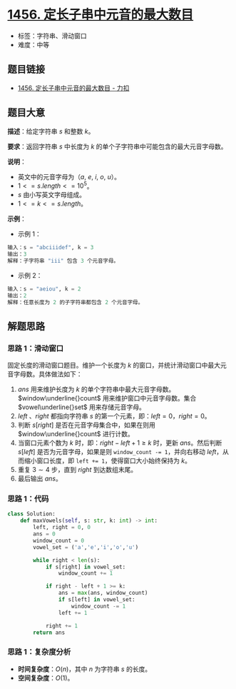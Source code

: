 # [1456. 定长子串中元音的最大数目](https://leetcode.cn/problems/maximum-number-of-vowels-in-a-substring-of-given-length/)

- 标签：字符串、滑动窗口
- 难度：中等

## 题目链接

- [1456. 定长子串中元音的最大数目 - 力扣](https://leetcode.cn/problems/maximum-number-of-vowels-in-a-substring-of-given-length/)

## 题目大意

**描述**：给定字符串 $s$ 和整数 $k$。

**要求**：返回字符串 $s$ 中长度为 $k$ 的单个子字符串中可能包含的最大元音字母数。

**说明**：

- 英文中的元音字母为（$a$, $e$, $i$, $o$, $u$）。
- $1 <= s.length <= 10^5$。
- $s$ 由小写英文字母组成。
- $1 <= k <= s.length$。

**示例**：

- 示例 1：

```python
输入：s = "abciiidef", k = 3
输出：3
解释：子字符串 "iii" 包含 3 个元音字母。
```

- 示例 2：

```python
输入：s = "aeiou", k = 2
输出：2
解释：任意长度为 2 的子字符串都包含 2 个元音字母。
```

## 解题思路

### 思路 1：滑动窗口

固定长度的滑动窗口题目。维护一个长度为 $k$ 的窗口，并统计滑动窗口中最大元音字母数。具体做法如下：

1. $ans$ 用来维护长度为 $k$ 的单个字符串中最大元音字母数。$window\underline{}count$ 用来维护窗口中元音字母数。集合 $vowel\underline{}set$ 用来存储元音字母。
2. $left$ 、$right$ 都指向字符串 $s$ 的第一个元素，即：$left = 0$，$right = 0$。
3. 判断 $s[right]$ 是否在元音字母集合中，如果在则用 $window\underline{}count$ 进行计数。
4. 当窗口元素个数为 $k$ 时，即：$right - left + 1 \ge k$ 时，更新 $ans$。然后判断 $s[left]$ 是否为元音字母，如果是则 `window_count -= 1`，并向右移动 $left$，从而缩小窗口长度，即 `left += 1`，使得窗口大小始终保持为 $k$。
5. 重复 $3 \sim 4$ 步，直到 $right$ 到达数组末尾。
6. 最后输出 $ans$。

### 思路 1：代码

```python
class Solution:
    def maxVowels(self, s: str, k: int) -> int:
        left, right = 0, 0
        ans = 0
        window_count = 0
        vowel_set = ('a','e','i','o','u')

        while right < len(s):
            if s[right] in vowel_set:
                window_count += 1

            if right - left + 1 >= k:
                ans = max(ans, window_count)
                if s[left] in vowel_set:
                    window_count -= 1
                left += 1

            right += 1
        return ans
```

### 思路 1：复杂度分析

- **时间复杂度**：$O(n)$，其中 $n$ 为字符串 $s$ 的长度。
- **空间复杂度**：$O(1)$。

